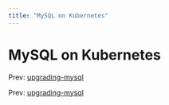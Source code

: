```yaml
---
title: "MySQL on Kubernetes"
---
```


# MySQL on Kubernetes

Prev: [upgrading-mysql](upgrading-mysql.md)

Prev: [upgrading-mysql](upgrading-mysql.md)
